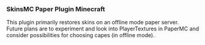 ### SkinsMC Paper Plugin Minecraft
This plugin primarily restores skins on an offline mode paper server.\
Future plans are to experiment and look into PlayerTextures in PaperMC and consider possibilities for choosing capes (in offline mode).